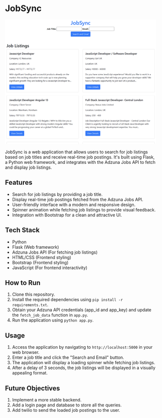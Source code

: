 # JobSync

<img src='./JobSync.png'>

JobSync is a web application that allows users to search for job listings based on job titles and receive real-time job postings. It's built using Flask, a Python web framework, and integrates with the Adzuna Jobs API to fetch and display job listings.

## Features

- Search for job listings by providing a job title.
- Display real-time job postings fetched from the Adzuna Jobs API.
- User-friendly interface with a modern and responsive design.
- Spinner animation while fetching job listings to provide visual feedback.
- Integration with Bootstrap for a clean and attractive UI.

## Tech Stack

- Python
- Flask (Web framework)
- Adzuna Jobs API (For fetching job listings)
- HTML/CSS (Frontend styling)
- Bootstrap (Frontend styling)
- JavaScript (For frontend interactivity)

## How to Run

1. Clone this repository.
2. Install the required dependencies using `pip install -r requirements.txt`.
3. Obtain your Adzuna API credentials (app_id and app_key) and update the `fetch_job_data` function in `app.py`.
4. Run the application using `python app.py`.

## Usage

1. Access the application by navigating to `http://localhost:5000` in your web browser.
2. Enter a job title and click the "Search and Email" button.
3. The application will display a loading spinner while fetching job listings.
4. After a delay of 3 seconds, the job listings will be displayed in a visually appealing format.

## Future Objectives 
1. Implement a more stable backend.
2. Add a login page and database to store all the queries.
3. Add twilio to send the loaded job postings to the user. 

